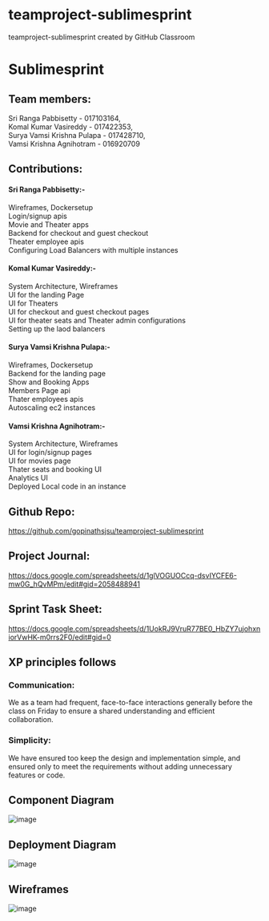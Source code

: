 # teamproject-sublimesprint
teamproject-sublimesprint created by GitHub Classroom

# Sublimesprint

## Team members:
Sri Ranga Pabbisetty - 017103164,  <br>
Komal Kumar Vasireddy - 017422353,   <br>
Surya Vamsi Krishna Pulapa - 017428710,   <br>
Vamsi Krishna Agnihotram - 016920709  <br>

## Contributions:

#### Sri Ranga Pabbisetty:-
Wireframes, Dockersetup  <br>
Login/signup apis  <br>
Movie and Theater apps  <br>
Backend for checkout and guest checkout  <br>
Theater employee apis  <br>
Configuring Load Balancers with multiple instances  <br>

#### Komal Kumar Vasireddy:-
System Architecture, Wireframes  <br>
UI for the landing Page  <br>
UI for Theaters  <br>
UI for checkout and guest checkout pages  <br>
UI for theater seats and Theater admin configurations  <br>
Setting up the laod balancers  <br>

#### Surya Vamsi Krishna Pulapa:-
Wireframes, Dockersetup  <br>
Backend for the landing page  <br>
Show and Booking Apps  <br>
Members Page api  <br>
Thater employees apis  <br>
Autoscaling ec2 instances  <br>

#### Vamsi Krishna Agnihotram:-
System Architecture, Wireframes  <br>
UI for login/signup pages  <br>
UI for movies page  <br>
Thater seats and booking UI  <br>
Analytics UI  <br>
Deployed Local code in an instance  <br>

## Github Repo:
https://github.com/gopinathsjsu/teamproject-sublimesprint

## Project Journal:
https://docs.google.com/spreadsheets/d/1glVOGUOCcq-dsvIYCFE6-mw0G_hQvMPm/edit#gid=2058488941

## Sprint Task Sheet:
https://docs.google.com/spreadsheets/d/1UokRJ9VruR77BE0_HbZY7ujohxniorVwHK-m0rrs2F0/edit#gid=0

## XP principles follows

### Communication:
We as a team had frequent, face-to-face interactions generally before the class on Friday to ensure a shared understanding and efficient collaboration.

### Simplicity:
We have ensured too keep the design and implementation simple, and ensured only to meet the requirements without adding unnecessary features or code.

## Component Diagram
![image](https://github.com/gopinathsjsu/teamproject-sublimesprint/assets/58915523/3797ae6a-ca6c-4eb4-93f6-1e3c527cee26)


## Deployment Diagram
![image](https://github.com/gopinathsjsu/teamproject-sublimesprint/assets/58915523/fe2b03b0-d8c9-46ce-a718-44f97ca4e31c)

## Wireframes
![image](https://github.com/gopinathsjsu/teamproject-sublimesprint/assets/58915523/8a774fdb-c461-4935-adc0-6bc3217034b4)



